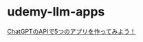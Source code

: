 # udemy-llm-apps
[ChatGPTのAPIで5つのアプリを作ってみよう！](https://www.udemy.com/course/llm-apps/?couponCode=SKILLS4SALEJP)
